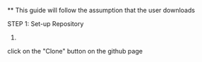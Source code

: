 ** This guide will follow the assumption that the user downloads

STEP 1: Set-up Repository

1) 

click on the "Clone" button on the github page